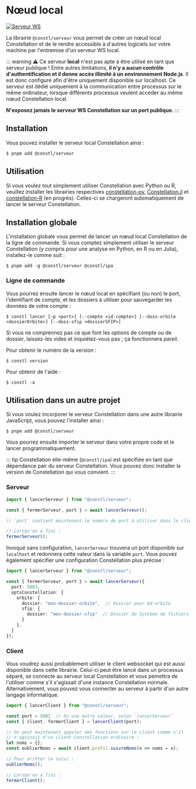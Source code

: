# Nœud local
[![Serveur WS](https://github.com/reseau-constellation/serveur-ws/actions/workflows/tests.yml/badge.svg)](https://github.com/reseau-constellation/serveur-ws/actions/workflows/tests.yml)

La librairie `@constl/serveur` vous permet de créer un nœud local Constellation et de le rendre accessible à d'autres logiciels sur votre machine par l'entremise d'un serveur WS local.

::: warning
⚠️ Ce serveur **local** n'est pas apte à être utilisé en tant que serveur publique ! Entre autres limitations, **il n'y a aucun contrôle d'authentification et il donne accès illimité à un environnement Node.js**. Il est donc configuré afin d'être uniquement disponible sur localhost. Ce serveur est dédié uniquement à la communication entre processus sur le même ordinateur, lorsque différents processus veulent accéder au même nœud Constellation local.

**N'exposez jamais le serveur WS Constellation sur un port publique.**
:::

## Installation
Vous pouvez installer le serveur local Constellation ainsi :

```shell
$ pnpm add @constl/serveur
```
## Utilisation
Si vous voulez tout simplement utiliser Constellation avec Python ou R, veuillez installer les librairies respectives [constellation-py](https://github.com/reseau-constellation/client-python), [Constellation.jl](https://github.com/reseau-constellation/Consellation.jl) et [constellation-R](https://github.com/reseau-constellation/client-r) (en progrès). Celles-ci se chargeront automatiquement de lancer le serveur Constellation.

## Installation globale
L'installation globale vous permet de lancer un nœud local Constellation de la ligne de commande. Si vous comptez simplement utiliser le serveur Constellation (y compris pour une analyse en Python, en R ou en Julia), installez-le comme suit :

```shell
$ pnpm add -g @constl/serveur @constl/ipa
```

### Ligne de commande
Vous pourrez ensuite lancer le nœud local en spécifiant (ou non) le port, l'identifiant de compte, et les dossiers à utiliser pour sauvegarder les données de votre compte :
```shell
$ constl lancer [-p <port>] [--compte <id-compte>] [--doss-orbite <dossierOrbite>] [--doss-sfip <dossierSFIP>]
```
Si vous ne comprennez pas ce que font les options de compte ou de dossier, laissez-les vides et inquiétez-vous pas ; ça fonctionnera pareil.

Pour obtenir le numéro de la version :
```shell
$ constl version
```

Pour obtenir de l'aide :
```shell
$ constl -a
```

## Utilisation dans un autre projet
Si vous voulez incorporer le serveur Constellation dans une autre librairie
JavaScript, vous pouvez l'installer ainsi :

```shell
$ pnpm add @constl/serveur
```

Vous pourrez ensuite importer le serveur dans votre propre code et le lancer programmatiquement.

::: tip 
Constellation elle-même (`@constl/ipa`) est spécifiée en tant que dépendance
pair du serveur Constellation. Vous pouvez donc installer la version de Constellation
qui vous convient.
:::

### Serveur
```JavaScript
import { lancerServeur } from "@constl/serveur";

const { fermerServeur, port } = await lancerServeur();

// `port` contient maintenant le numéro de port à utiliser dans le client

// Lorsqu'on a fini :
fermerServeur();

```

Invoqué sans configuration, `lancerServeur` trouvera un port disponible sur
`localhost` et redonnera cette valeur dans la variable `port`. Vous pouvez
également spécifier une configuration Constellation plus précise :

```TypeScript
import { lancerServeur } from "@constl/serveur";

const { fermerServeur, port } = await lancerServeur({
  port: 5003,
  optsConstellation: {
    orbite: {
      dossier: "mon-dossier-orbite",  // Dossier pour bd-orbite
      sfip: {
        dossier: "mon-dossier-sfip"  // Dossier du Système de fichiers interplanétaire
      }
    },
  }
});

```

### Client

Vous voudrez aussi probablement utiliser le client websocket qui est aussi disponible dans cette librairie. Celui-ci peut être lancé dans un processus séparé, se connecte au serveur local Constellation et vous pemettra de l'utiliser comme s'il s'agissait d'une instance Constellation normale. Alternativement, vous pouvez vous connecter au serveur à partir d'un autre langage informatique.

```TypeScript
import { lancerClient } from "@constl/serveur";

const port = 5001  // Ou une autre valeur, selon `lancerServeur`
const { client, fermerClient } = lancerClient(port);

// On peut maintenant appeler des fonctions sur le client comme s'il
// s'agissait d'un client Constellation ordinaire :
let noms = {};
const oublierNoms = await client.profil.suivreNoms(x => noms = x);

// Pour arrêter le suivi :
oublierNoms();

// Lorsqu'on a fini :
fermerClient();

```

